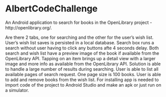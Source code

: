 # AlbertCodeChallenge
<p>An Android application to search for books in the OpenLibrary project - http://openlibrary.org/. </p>
Are there 2 tabs, one for searching and the other for the user’s wish list.
User’s wish list saves is persisted in a local database.
Search box runs a search without user having to click any buttons afte 4 seconds delay.
Both search and wish list have a preview image of the book if available from the OpenLibrary API.
Tapping on an item brings up a detail view with a larger image and more info as available from the OpenLibrary API.
Solution is able to handle a large number of results during searching.
User is able to list all available pages of search request. One page size is 100 books.
User is able to add and remove books from the wish list.
For installing app is needed to import code of the project to Android Studio and make an apk or just run on a simulator. 
